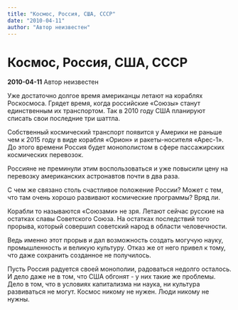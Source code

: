 ```yaml
---
title: "Космос, Россия, США, СССР"
date: "2010-04-11"
author: "Автор неизвестен"
---
```


# Космос, Россия, США, СССР

**2010-04-11** Автор неизвестен

Уже достаточно долгое время американцы летают на кораблях Роскосмоса. Грядет время, когда российские «Союзы» станут единственным их транспортом. Так в 2010 году США планируют списать свои последние три шаттла.

Собственный космический транспорт появится у Америки не раньше чем к 2015 году в виде корабля «Орион» и ракеты-носителя «Арес-1». До этого времени Россия будет монополистом в сфере пассажирских космических перевозок.

Россияне не преминули этим воспользоваться и уже повысили цену на перевозку американских астронавтов почти в два раза.

С чем же связано столь счастливое положение России? Может с тем, что там очень хорошо развивают космические программы? Вряд ли.

Корабли то называются «Союзами» не зря. Летают сейчас русские на остатках славы Советского Союза. На остатках последствий того прорыва, который совершил советский народ в области человечности.

Ведь именно этот прорыв и дал возможность создать могучую науку, промышленность и великую культуру. Отказ же от него привел к тому, что даже сохранить созданное не получилось.

Пусть Россия радуется своей монополии, радоваться недолго осталось. И дело даже не в том, что США обгонят - у них такие же проблемы. Дело в том, что в условиях капитализма ни наука, ни культура развиваться не могут. Космос никому не нужен. Люди никому не нужны.